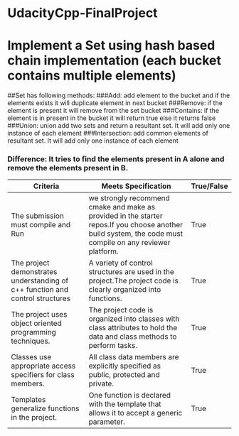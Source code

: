 # UdacityCpp-FinalProject
# Implement a Set using hash based chain implementation (each bucket contains multiple elements)
##Set has following methods:
###Add: add element to the bucket and if the elements exists it will duplicate element in next bucket
###Remove: if the element is present it will remove from the set bucket 
###Contains: if the element is in present in the bucket it will return true else it returns false
###Union: union add two sets and return a resultant set. It will add only one instance of each element
###Intersection: add common elements of resultant set. It will add only one instance of each element
### Difference: It tries to find the elements present in A alone and remove the elements present in B.

| Criteria                                                                      | Meets Specification                                                                                                                                       | True/False |
|-------------------------------------------------------------------------------|-----------------------------------------------------------------------------------------------------------------------------------------------------------|------------|
| The submission must compile and Run                                           | we strongly recommend cmake and make as provided in the starter repos.If you choose another build system, the code must compile on any reviewer platform. | True       |
| The project demonstrates understanding of c++ function and control structures | A variety of control structures are used in the project.The project code is clearly organized into functions.                                             | True       |
| The project uses object oriented programming techniques.                      | The project code is organized into classes with class attributes to hold the data and class methods to perform tasks.                                     | True       |
| Classes use appropriate access specifiers for class members.                  | All class data members are explicitly specified as public, protected and private.                                                                         | True          |
| Templates generalize functions in the project.                                | One function is declared with the template that allows it to accept a generic parameter.                                                                  | True          |                                  |                     |            |